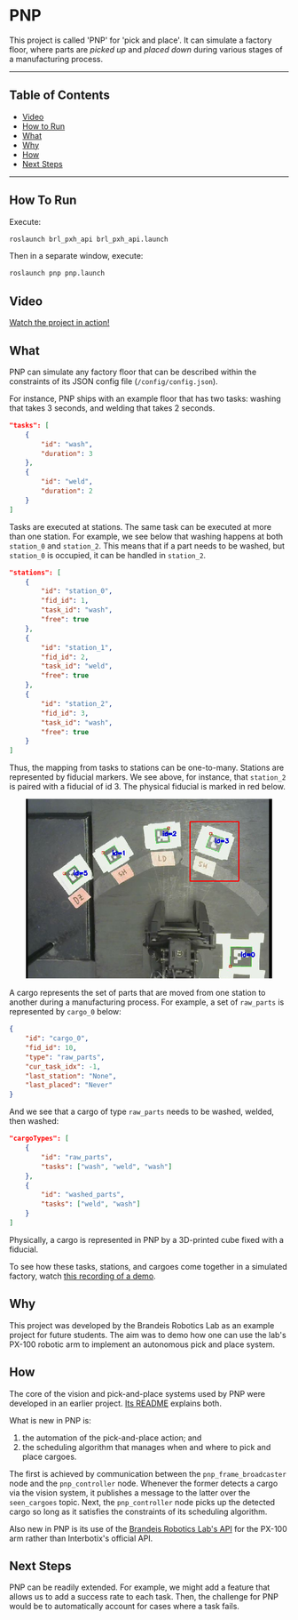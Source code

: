 # PNP

This project is called 'PNP' for 'pick and place'. It can simulate a factory
floor, where parts are _picked up_ and _placed down_ during various stages of a
manufacturing process.

---
## Table of Contents
- [Video](#video)
- [How to Run](#how-to-run)
- [What](#what)
- [Why](#why)
- [How](#how)
- [Next Steps](#next-steps)
---

## How To Run

Execute:

```bash
roslaunch brl_pxh_api brl_pxh_api.launch
```

Then in a separate window, execute:

```bash
roslaunch pnp pnp.launch
```

## Video
[Watch the project in action!](https://drive.google.com/file/d/1KwD7RT69WAX70gCqWBaPEyARUFQieyVz/view?usp=sharing)

## What

PNP can simulate any factory floor that can be described within the constraints
of its JSON config file (`/config/config.json`).

For instance, PNP ships with an example floor that has two tasks: washing that 
takes 3 seconds, and welding that takes 2 seconds. 

```json   
"tasks": [
    {
        "id": "wash",
        "duration": 3
    },
    {
        "id": "weld",
        "duration": 2
    }
]
```

Tasks are executed at stations. The same task can be executed at more than one
station. For example, we see below that washing happens at both `station_0` and
`station_2`. This means that if a part needs to be washed, but `station_0` is
occupied, it can be handled in `station_2`. 

```json
"stations": [
    {
        "id": "station_0",
        "fid_id": 1,
        "task_id": "wash",
        "free": true 
    },
    {
        "id": "station_1",
        "fid_id": 2,
        "task_id": "weld",
        "free": true 
    },
    {
        "id": "station_2",
        "fid_id": 3,
        "task_id": "wash",
        "free": true 
    }
]
```

Thus, the mapping from tasks to stations can be one-to-many. Stations are
represented by fiducial markers. We see above, for instance, that `station_2` is
paired with a fiducial of id 3. The physical fiducial is marked in red below.

<p align="center">
    <kbd>
        <img src="./images/fiducial-3.png" />
    </kbd>
</p>

A cargo represents the set of parts that are moved from one station to another
during a manufacturing process. For example, a set of `raw_parts` is represented
by `cargo_0` below:

```json
{
    "id": "cargo_0",
    "fid_id": 10,
    "type": "raw_parts",
    "cur_task_idx": -1,
    "last_station": "None",
    "last_placed": "Never"
}
```

And we see that a cargo of type `raw_parts` needs to be washed, welded, then
washed:

```json
"cargoTypes": [
    {
        "id": "raw_parts",
        "tasks": ["wash", "weld", "wash"]     
    },
    {
        "id": "washed_parts",
        "tasks": ["weld", "wash"]
    }
]
```

Physically, a cargo is represented in PNP by a 3D-printed cube fixed with a
fiducial.

To see how these tasks, stations, and cargoes come together in a simulated
factory, watch [this recording of a
demo](https://drive.google.com/file/d/1KwD7RT69WAX70gCqWBaPEyARUFQieyVz/view?usp=sharing).

## Why

This project was developed by the Brandeis Robotics Lab as an example project
for future students. The aim was to demo how one can use the lab's PX-100
robotic arm to implement an autonomous pick and place system.

## How

The core of the vision and pick-and-place systems used by PNP were developed in
an earlier project. [Its
README](https://github.com/campusrover/fiducial_pick_and_place/blob/main/README.md)
explains both.

What is new in PNP is:

1. the automation of the pick-and-place action; and
2. the scheduling algorithm that manages when and where to pick and place
   cargoes.

The first is achieved by communication between the `pnp_frame_broadcaster` node
and the `pnp_controller` node. Whenever the former detects a cargo via the
vision system, it publishes a message to the latter over the `seen_cargoes`
topic. Next, the `pnp_controller` node picks up the detected cargo so long as it
satisfies the constraints of its scheduling algorithm.

Also new in PNP is its use of the [Brandeis Robotics Lab's
API](https://github.com/campusrover/brl_pxh_api) for the PX-100 arm rather than
Interbotix's official API.

## Next Steps

PNP can be readily extended. For example, we might add a feature that allows us
to add a success rate to each task. Then, the challenge for PNP would be to
automatically account for cases where a task fails.
 
